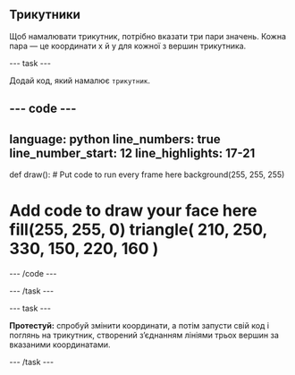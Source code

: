 ## Трикутники

Щоб намалювати трикутник, потрібно вказати три пари значень. Кожна пара — це координати x й y для кожної з вершин трикутника.

--- task ---

Додай код, який намалює `трикутник`.

--- code ---
---
language: python line_numbers: true line_number_start: 12
line_highlights: 17-21
---

def draw(): # Put code to run every frame here background(255, 255, 255)  
# Add code to draw your face here fill(255, 255, 0) triangle( 210, 250, 330, 150, 220, 160 )

--- /code ---

--- /task ---

--- task ---

**Протестуй:** спробуй змінити координати, а потім запусти свій код і поглянь на трикутник, створений зʼєднанням лініями трьох вершин за вказаними координатами.

--- /task ---
